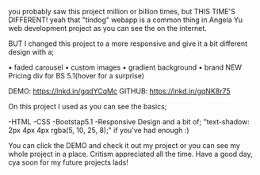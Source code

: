 you probably saw this project million or billion times, but
THIS TIME'S DIFFERENT!
yeah that "tindog" webapp is a common thing in Angela Yu web development project as you can see the on the internet.

BUT I changed this project to a more responsive and give it a bit different design with a;

• faded carousel
• custom images
• gradient background
• brand NEW Pricing div for BS 5.1(hover for a surprise)


DEMO: https://lnkd.in/gqdYCqMc
GITHUB: https://lnkd.in/gqNK8r75


On this project I used as you can see the basics;

-HTML
-CSS
-Bootstap5.1
-Responsive Design
and a bit of; "text-shadow: 2px 4px 4px rgba(5, 10, 25, 8);" if you've had enough :)

You can click the DEMO and check it out my project or you can see my whole project in a place.
Critism appreciated all the time.
Have a good day, cya soon for my future projects lads! 
